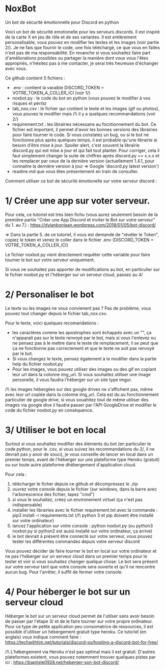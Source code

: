 # NoxBot
Un bot de sécurité émotionnelle pour Discord en python

Voici un bot de sécurité emotionelle pour les serveurs discords. 
Il est inspiré de la carte X en jeu de rôle et de ses variantes.
Il est entièrement personalisable, vous pouvez en modifier les textes et les images (voir partie 2/).
Je ne fais que fournir le code, une fois téléchargé, ce que vous en faites n'est pas de ma responsabilité. 
En revanche si vous souhaitez faire part d'améliorations possibles ou partager la manière dont vous vous l'êtes appropriés, n'hésitez pas à me contacter, je serai très heureuse d'échanger avec vous.

Ce github contient 5 fichiers :
- .env : contient la varaible DISCORD_TOKEN = VOTRE_TOKEN_A_COLLER_ICI (voir 1/)
- noxbot.py : le code du bot en python (vous pouvez le modifier à vos risques et périls)
- tab_nox.csv : le fichier qui contient le texte et les images (gif ou photos), vous pouvez le modifier mais /!\ il y a quelques recommandations (voir 2/)
- requirement.txt : les librairies nécessaire au focntionnement du bot. 
Ce fichier est important, il permet d'avoir les bonnes versions des librairies pour faire tourner le code. Si vous constatez un bug, ou si le bot ne fonctionne plus après quelques temps, il est probable qu'une librairie ai besoin d'être mise à jour.
Spoiler alert, c'est souvent la librairie discord.py qui est mise à jour et qui fait tout planter. 
Pour corriger, cela il faut simplement changer la suite de chiffres après discord.py == x.x.x et les remplacer par ceux de la dernière version (actuellement 1.4.1, pour connaitre la dernière version à jour => Google 'discord.py latest version')
- readme.md que vous êtes présentement en train de consulter.

Comment utiliser ce bot de sécurité émotionelle sur votre serveur discord : 

# 1/ Créer une app sur voter serveur.
Pour cela, ce tutoriel est très bien fichu (vous aurez seulement besoin de la première partie "Créer une App Discord et inviter le Bot sur votre serveur" du 1. au 7.) :  https://dylanbonjean.wordpress.com/2018/01/05/bot-discord/

=> Dans la partie 5. de ce tutoriel, il vous est demandé de "révéler le Token", copiez le token et venez le coller dans le fichier .env (DISCORD_TOKEN = VOTRE_TOKEN_A_COLLER_ICI)

Le fichier noxbot.py vient directement requêter cette variable pour faire tourner le bot sur votre serveur uniquement.

Si vous ne souhaitez pas apporter de modifications au bot, en particulier sur le fichier noxbot.py et l'héberger sur un serveur cloud, passez au 4/

# 2/ Personaliser le bot

Le texte ou les images ne vous convienent pas ? Pas de problème, vous pouvez tout changer depuis le fichier tab_nox.csv.

Pour le texte, voici quelques recomandations :
- les caractères comme les apostrophes sont échappés avec un "\", ça n'apparait pas sur le texte renvoyé par le bot, mais si vous l'enlevez ou ne pensez pas à le mettre dans le texte de remplacement, il se peut que ça ne fonctionne pas correctement et que le texte ne soit pas renvoyé par le bot.
- Si vous changez le texte, pensez également à le modifier dans la partie help du fichier noxbot.py
- Pour les images, vous pouvez utiliser des images ou des gif en copiant leur url dans la colonne img_url. Si vous souhaitez utiliser une image personelle, il vous faudra l'héberger sur un site type imgur. 

/!\ les images hébergées sur des google drives ne s'affichent pas, même avec leur url copiée dans la colonne img_url. Cela est du au fonctionnement particulier de google drive, si vous souahitez tout de même utiliser des images via google dive il faudra passer par l'API GoogleDrive et modifier le code du fichier noxbot.py en conséquence. 

# 3/ Utiliser le bot en local 

Surtout si vous souhaitez modifier des éléments du bot (en particulier le code python, pour le .csv, si vous suivez les recommandations du 2/, il ne devrait pas y avoir de souci), je vous conseille de lancer en local dans un premier temps, avant de l'héberger sur une plateforme type Heroku (gratuit) ou sur toute autre plateforme dhébergement d'application cloud.

Pour cela :

1. télécharger le ficher depuis ce github et décompressez le .zip
2. ouvrez votre console depuis le fichier (sur windows, dans la barre avec l'arborescence des fichier, tapez "cmd")
3. si vous le souhaitez, créez un environement virtuel (ça n'est pas indispensable)
4. installer les librairies avec le fichier requirement.txt avec la commande : pip3 install -r requirements.txt (/!\ python 3 et pip doivent être installé sur votre ordinateur)
5. lancez l'application sur votre console : python noxbot.py (ou python3 noxbot.py si python2 est aussi installé sur votre ordinateur, ça arrive)
6. le bot devrait à présent être connecté sur votre serveur, vous pouvez tester les différentes commandes depuis votre serveur discord

Vous pouvez décider de faire tourner le bot en local sur votre ordinateur et ne pas l'héberger sur un serveur cloud dans un premier temps pour le tester et voir si vous souhaitez changer quelque chose.
Le bot sera présent sur votre serveur tant que votre console sera ouverte et qu'il ne rencontre aucun bug. Pour l'arrêter, il suffit de fermer votre console.

# 4/ Pour héberger le bot sur un serveur cloud

Héberger le bot sur un serveur cloud permet de l'utilser sans avoir besoin de passer par l'étape 3/ et de le faire tourner sur votre propre ordinateur.
Pour ce type de petite application peu consomatrice de ressources, il est possible d'utiliser un hébergement gratuit type heroku.
Ce tutoriel (en anglais) vous indique comment faire : https://techwithtim.net/tutorials/discord-py/hosting-a-discord-bot-for-free/

/!\ L'hébergement via Heroku n'est pas optimal mais il est gratuit. D'autres plateformes existent, vous pouvez notemment trouver quelques pistes par ici : https://baptiste0928.net/heberger-son-bot-discord/
